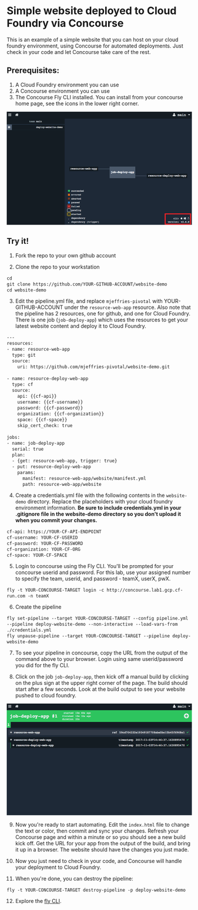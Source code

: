 # Simple website deployed to Cloud Foundry via Concourse

This is an example of a simple website that you can host on your cloud foundry environment, using Concourse for automated deployments.  Just check in your code and let Concourse take care of the rest.

## Prerequisites:
1. A Cloud Foundry environment you can use
2. A Concourse environment you can use
3. The Concourse Fly CLI installed.  You can install from your concourse home page, see the icons in the lower right corner.

![](images/fly-cli.png)

## Try it!

1. Fork the repo to your own github account

2. Clone the repo to your workstation

```
cd
git clone https://github.com/YOUR-GITHUB-ACCOUNT/website-demo
cd website-demo
```

3. Edit the pipeline.yml file, and replace `mjeffries-pivotal` with YOUR-GITHUB-ACCOUNT under the `resource-web-app` resource.  Also note that the pipeline has 2 resources, one for github, and one for Cloud Foundry.  There is one job (`job-deploy-app`) which uses the resources to get your latest website content and deploy it to Cloud Foundry.

```
---
resources:
- name: resource-web-app
  type: git
  source:
    uri: https://github.com/mjeffries-pivotal/website-demo.git

- name: resource-deploy-web-app
  type: cf
  source:
    api: {{cf-api}}
    username: {{cf-username}}
    password: {{cf-password}}
    organization: {{cf-organization}}
    space: {{cf-space}}
    skip_cert_check: true

jobs:
- name: job-deploy-app
  serial: true
  plan:
  - {get: resource-web-app, trigger: true}
  - put: resource-deploy-web-app
    params:
      manifest: resource-web-app/website/manifest.yml
      path: resource-web-app/website
```

4. Create a credentials.yml file with the following contents in the `website-demo` directory.  Replace the placeholders with your cloud foundry environment information.  **Be sure to include credentials.yml in your .gitignore file in the website-demo directory so you don't upload it when you commit your changes.**

```
cf-api: https://YOUR-CF-API-ENDPOINT
cf-username: YOUR-CF-USERID
cf-password: YOUR-CF-PASSWORD
cf-organization: YOUR-CF-ORG
cf-space: YOUR-CF-SPACE
```

5. Login to concourse using the Fly CLI.  You'll be prompted for your concourse userid and password.  For this lab, use your assigned number to specify the team, userid, and password - teamX, userX, pwX.  

```
fly -t YOUR-CONCOURSE-TARGET login -c http://concourse.lab1.gcp.cf-run.com -n teamX
```

6. Create the pipeline

```
fly set-pipeline --target YOUR-CONCOURSE-TARGET --config pipeline.yml --pipeline deploy-website-demo --non-interactive --load-vars-from ./credentials.yml
fly unpause-pipeline --target YOUR-CONCOURSE-TARGET --pipeline deploy-website-demo
```

7. To see your pipeline in concourse, copy the URL from the output of the command above to your browser.  Login using same userid/password you did for the fly CLI.

8. Click on the job `job-deploy-app`, then kick off a manual build by clicking on the plus sign at the upper right corner of the page.  The build should start after a few seconds.  Look at the build output to see your website pushed to cloud foundry.

![](images/green-build.png)

9. Now you're ready to start automating.  Edit the `index.html` file to change the text or color, then commit and sync your changes.  Refresh your Concourse page and within a minute or so you should see a new build kick off.  Get the URL for your app from the output of the build, and bring it up in a browser.  The website should have the changes you just made.

10. Now you just need to check in your code, and Concourse will handle your deployment to Cloud Foundry.

11. When you're done, you can destroy the pipeline:

```
fly -t YOUR-CONCOURSE-TARGET destroy-pipeline -p deploy-website-demo
```

12. Explore the [fly CLI](http://concourse.ci/fly-cli.html).
